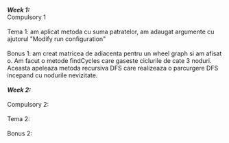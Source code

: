 **_Week 1:_**
<br>
Compulsory 1 
</br>
<br>
Tema 1: am aplicat metoda cu suma patratelor, am adaugat argumente cu ajutorul "Modify run configuration" </br>
<br>
Bonus 1: am creat matricea de adiacenta pentru un wheel graph si am afisat o. Am facut o metode findCycles care gaseste ciclurile de cate 3 
noduri. Aceasta apeleaza metoda recursiva DFS care realizeaza o parcurgere DFS incepand cu nodurile nevizitate. 
</br>
<br>
**_Week 2:_**
</br>
<br>
Compulsory 2: 
</br>
<br>
Tema 2: </br>
<br>
Bonus 2:
</br>
